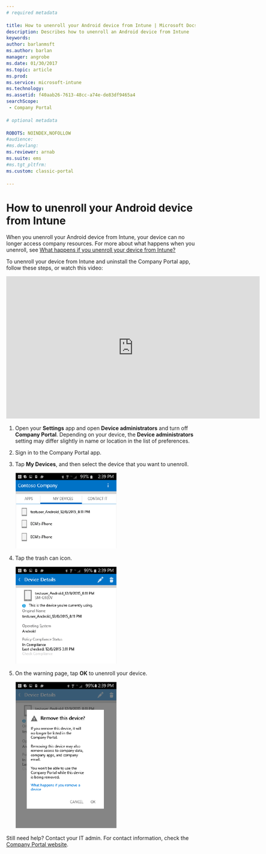 ```yaml
---
# required metadata

title: How to unenroll your Android device from Intune | Microsoft Docs
description: Describes how to unenroll an Android device from Intune
keywords:
author: barlanmsft
ms.author: barlan
manager: angrobe
ms.date: 01/30/2017
ms.topic: article
ms.prod:
ms.service: microsoft-intune
ms.technology:
ms.assetid: f40aab26-7613-48cc-a74e-de83df9465a4
searchScope:
 - Company Portal

# optional metadata

ROBOTS: NOINDEX,NOFOLLOW 
#audience:
#ms.devlang:
ms.reviewer: arnab
ms.suite: ems
#ms.tgt_pltfrm:
ms.custom: classic-portal

---
```



# How to unenroll your Android device from Intune

When you unenroll your Android device from Intune, your device can no longer access company resources.  For more about what happens when you unenroll, see [What happens if you unenroll your device from Intune?](what-happens-if-you-unenroll-your-device-from-intune-android.md)

To unenroll your device from Intune and uninstall the Company Portal app, follow these steps, or watch this video:

<iframe width="675" height="379" src="https://www.youtube.com/embed/K-Vi7lNfaMk" frameborder="0" allowfullscreen></iframe>

1. Open your **Settings** app and open **Device administrators** and turn off **Company Portal**. Depending on your device, the **Device administrators** setting may differ slightly in name or location in the list of preferences.

2.  Sign in to the Company Portal app.

3.  Tap **My Devices**, and then select the device that you want to unenroll.

    ![Choose the device that you want to unenroll.](./media/andr-1-my-devices-choose.png)

4.  Tap the trash can icon.

    ![Tap the trash icon.](./media/andr-2-tap-trashcan.png)

5.  On the warning page, tap **OK** to unenroll your device.

    ![Remove the device.](./media/andr-3-warning-about-remove.png)

Still need help? Contact your IT admin. For contact information, check the [Company Portal website](http://portal.manage.microsoft.com).

